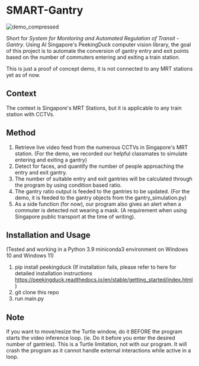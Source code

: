 # SMART-Gantry

![demo_compressed](https://user-images.githubusercontent.com/85046928/216934870-4bd28f7c-9e69-41f9-bdf2-b48585137369.gif)

Short for *System for Monitoring and Automated Regulation of Transit - Gantry*.
Using AI Singapore's PeekingDuck computer vision library, the goal of this project is to automate the conversion of gantry entry and exit points based on the number of commuters entering and exiting a train station.

This is just a proof of concept demo, it is not connected to any MRT stations yet as of now. 

## Context
The context is Singapore's MRT Stations, but it is applicable to any train station with CCTVs.

## Method
1. Retrieve live video feed from the numerous CCTVs in Singapore's MRT station. (For the demo, we recorded our helpful classmates to simulate entering and exiting a gantry)
2. Detect for faces, and quantify the number of people approaching the entry and exit gantry.
3. The number of suitable entry and exit gantries will be calculated through the program by using condition based ratio.
4. The gantry ratio output is feeded to the gantries to be updated. (For the demo, it is feeded to the gantry objects from the gantry_simulation.py)
5. As a side function (for now), our program also gives an alert when a commuter is detected not wearing a mask. (A requirement when using Singapore public transport at the time of writing).

## Installation and Usage
(Tested and working in a Python 3.9 miniconda3 environment on Windows 10 and Windows 11)
1. pip install peekingduck (If installation fails, please refer to here for detailed installation instructions https://peekingduck.readthedocs.io/en/stable/getting_started/index.html)
2. git clone this repo
3. run main.py

## Note
If you want to move/resize the Turtle window, do it BEFORE the program starts the video inference loop. (ie. Do it before you enter the desired number of gantries).
This is a Turtle limitation, not with our program. It will crash the program as it cannot handle external interactions while active in a loop.
